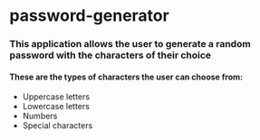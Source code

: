 # password-generator

<h3>This application allows the user to generate a random password with the characters of their choice</h3>
<h4>These are the types of characters the user can choose from:</h4>
    <ul>
        <li>Uppercase letters</li>
        <li>Lowercase letters</li>
        <li>Numbers</li>
        <li>Special characters</li>
    </ul>
